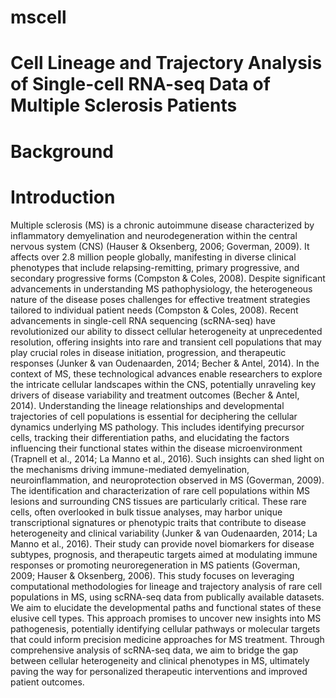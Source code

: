 # mscell
# Cell Lineage and Trajectory Analysis of Single-cell RNA-seq Data of Multiple Sclerosis Patients
# Background
# Introduction 
Multiple sclerosis (MS) is a chronic autoimmune disease characterized by inflammatory demyelination and neurodegeneration within the central nervous system (CNS) (Hauser & Oksenberg, 2006; Goverman, 2009). It affects over 2.8 million people globally, manifesting in diverse clinical phenotypes that include relapsing-remitting, primary progressive, and secondary progressive forms (Compston & Coles, 2008). Despite significant advancements in understanding MS pathophysiology, the heterogeneous nature of the disease poses challenges for effective treatment strategies tailored to individual patient needs (Compston & Coles, 2008).
Recent advancements in single-cell RNA sequencing (scRNA-seq) have revolutionized our ability to dissect cellular heterogeneity at unprecedented resolution, offering insights into rare and transient cell populations that may play crucial roles in disease initiation, progression, and therapeutic responses (Junker & van Oudenaarden, 2014; Becher & Antel, 2014). In the context of MS, these technological advances enable researchers to explore the intricate cellular landscapes within the CNS, potentially unraveling key drivers of disease variability and treatment outcomes (Becher & Antel, 2014).
Understanding the lineage relationships and developmental trajectories of cell populations is essential for deciphering the cellular dynamics underlying MS pathology. This includes identifying precursor cells, tracking their differentiation paths, and elucidating the factors influencing their functional states within the disease microenvironment (Trapnell et al., 2014; La Manno et al., 2016). Such insights can shed light on the mechanisms driving immune-mediated demyelination, neuroinflammation, and neuroprotection observed in MS (Goverman, 2009).
The identification and characterization of rare cell populations within MS lesions and surrounding CNS tissues are particularly critical. These rare cells, often overlooked in bulk tissue analyses, may harbor unique transcriptional signatures or phenotypic traits that contribute to disease heterogeneity and clinical variability (Junker & van Oudenaarden, 2014; La Manno et al., 2016). Their study can provide novel biomarkers for disease subtypes, prognosis, and therapeutic targets aimed at modulating immune responses or promoting neuroregeneration in MS patients (Goverman, 2009; Hauser & Oksenberg, 2006).
This study focuses on leveraging computational methodologies for lineage and trajectory analysis of rare cell populations in MS, using scRNA-seq data from publically available datasets. We aim to elucidate the developmental paths and functional states of these elusive cell types. This approach promises to uncover new insights into MS pathogenesis, potentially identifying cellular pathways or molecular targets that could inform precision medicine approaches for MS treatment.
Through comprehensive analysis of scRNA-seq data, we aim to bridge the gap between cellular heterogeneity and clinical phenotypes in MS, ultimately paving the way for personalized therapeutic interventions and improved patient outcomes.
